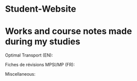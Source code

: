 # Student-Website
# Works and course notes made during my studies 

Optimal Transport (EN):

Fiches de révisions MPSI/MP (FR):

Miscellaneous:

